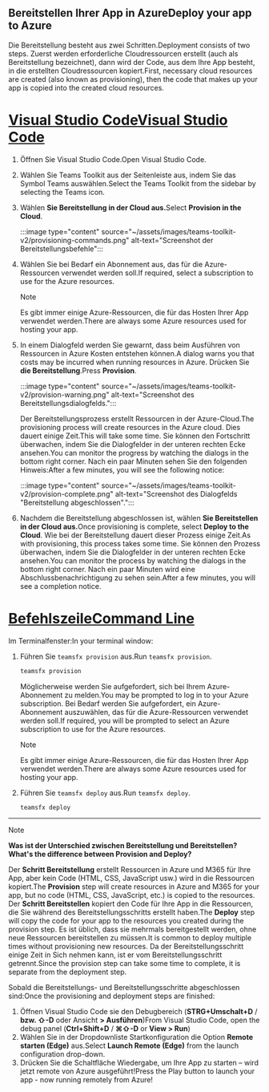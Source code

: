 ## <a name="deploy-your-app-to-azure"></a><span data-ttu-id="aff48-101">Bereitstellen Ihrer App in Azure</span><span class="sxs-lookup"><span data-stu-id="aff48-101">Deploy your app to Azure</span></span>

<span data-ttu-id="aff48-102">Die Bereitstellung besteht aus zwei Schritten.</span><span class="sxs-lookup"><span data-stu-id="aff48-102">Deployment consists of two steps.</span></span>  <span data-ttu-id="aff48-103">Zuerst werden erforderliche Cloudressourcen erstellt (auch als Bereitstellung bezeichnet), dann wird der Code, aus dem Ihre App besteht, in die erstellten Cloudressourcen kopiert.</span><span class="sxs-lookup"><span data-stu-id="aff48-103">First, necessary cloud resources are created (also known as provisioning), then the code that makes up your app is copied into the created cloud resources.</span></span>

# <a name="visual-studio-code"></a>[<span data-ttu-id="aff48-104">Visual Studio Code</span><span class="sxs-lookup"><span data-stu-id="aff48-104">Visual Studio Code</span></span>](#tab/vscode)

1. <span data-ttu-id="aff48-105">Öffnen Sie Visual Studio Code.</span><span class="sxs-lookup"><span data-stu-id="aff48-105">Open Visual Studio Code.</span></span>
1. <span data-ttu-id="aff48-106">Wählen Sie Teams Toolkit aus der Seitenleiste aus, indem Sie das Symbol Teams auswählen.</span><span class="sxs-lookup"><span data-stu-id="aff48-106">Select the Teams Toolkit from the sidebar by selecting the Teams icon.</span></span>
1. <span data-ttu-id="aff48-107">Wählen **Sie Bereitstellung in der Cloud aus.**</span><span class="sxs-lookup"><span data-stu-id="aff48-107">Select **Provision in the Cloud**.</span></span>

   :::image type="content" source="~/assets/images/teams-toolkit-v2/provisioning-commands.png" alt-text="Screenshot der Bereitstellungsbefehle":::

1. <span data-ttu-id="aff48-109">Wählen Sie bei Bedarf ein Abonnement aus, das für die Azure-Ressourcen verwendet werden soll.</span><span class="sxs-lookup"><span data-stu-id="aff48-109">If required, select a subscription to use for the Azure resources.</span></span>

   > [!NOTE]
   > <span data-ttu-id="aff48-110">Es gibt immer einige Azure-Ressourcen, die für das Hosten Ihrer App verwendet werden.</span><span class="sxs-lookup"><span data-stu-id="aff48-110">There are always some Azure resources used for hosting your app.</span></span>

1. <span data-ttu-id="aff48-111">In einem Dialogfeld werden Sie gewarnt, dass beim Ausführen von Ressourcen in Azure Kosten entstehen können.</span><span class="sxs-lookup"><span data-stu-id="aff48-111">A dialog warns you that costs may be incurred when running resources in Azure.</span></span>  <span data-ttu-id="aff48-112">Drücken Sie **die Bereitstellung**.</span><span class="sxs-lookup"><span data-stu-id="aff48-112">Press **Provision**.</span></span>

   :::image type="content" source="~/assets/images/teams-toolkit-v2/provision-warning.png" alt-text="Screenshot des Bereitstellungsdialogfelds.":::

   <span data-ttu-id="aff48-114">Der Bereitstellungsprozess erstellt Ressourcen in der Azure-Cloud.</span><span class="sxs-lookup"><span data-stu-id="aff48-114">The provisioning process will create resources in the Azure cloud.</span></span>  <span data-ttu-id="aff48-115">Dies dauert einige Zeit.</span><span class="sxs-lookup"><span data-stu-id="aff48-115">This will take some time.</span></span>  <span data-ttu-id="aff48-116">Sie können den Fortschritt überwachen, indem Sie die Dialogfelder in der unteren rechten Ecke ansehen.</span><span class="sxs-lookup"><span data-stu-id="aff48-116">You can monitor the progress by watching the dialogs in the bottom right corner.</span></span>  <span data-ttu-id="aff48-117">Nach ein paar Minuten sehen Sie den folgenden Hinweis:</span><span class="sxs-lookup"><span data-stu-id="aff48-117">After a few minutes, you will see the following notice:</span></span>

   :::image type="content" source="~/assets/images/teams-toolkit-v2/provision-complete.png" alt-text="Screenshot des Dialogfelds &quot;Bereitstellung abgeschlossen&quot;.":::

1. <span data-ttu-id="aff48-119">Nachdem die Bereitstellung abgeschlossen ist, wählen **Sie Bereitstellen in der Cloud aus.**</span><span class="sxs-lookup"><span data-stu-id="aff48-119">Once provisioning is complete, select **Deploy to the Cloud**.</span></span>  <span data-ttu-id="aff48-120">Wie bei der Bereitstellung dauert dieser Prozess einige Zeit.</span><span class="sxs-lookup"><span data-stu-id="aff48-120">As with provisioning, this process takes some time.</span></span>  <span data-ttu-id="aff48-121">Sie können den Prozess überwachen, indem Sie die Dialogfelder in der unteren rechten Ecke ansehen.</span><span class="sxs-lookup"><span data-stu-id="aff48-121">You can monitor the process by watching the dialogs in the bottom right corner.</span></span> <span data-ttu-id="aff48-122">Nach ein paar Minuten wird eine Abschlussbenachrichtigung zu sehen sein.</span><span class="sxs-lookup"><span data-stu-id="aff48-122">After a few minutes, you will see a completion notice.</span></span>

# <a name="command-line"></a>[<span data-ttu-id="aff48-123">Befehlszeile</span><span class="sxs-lookup"><span data-stu-id="aff48-123">Command Line</span></span>](#tab/cli)

<span data-ttu-id="aff48-124">Im Terminalfenster:</span><span class="sxs-lookup"><span data-stu-id="aff48-124">In your terminal window:</span></span>

1. <span data-ttu-id="aff48-125">Führen Sie `teamsfx provision` aus.</span><span class="sxs-lookup"><span data-stu-id="aff48-125">Run `teamsfx provision`.</span></span>

   ``` bash
   teamsfx provision
   ```

   <span data-ttu-id="aff48-126">Möglicherweise werden Sie aufgefordert, sich bei Ihrem Azure-Abonnement zu melden.</span><span class="sxs-lookup"><span data-stu-id="aff48-126">You may be prompted to log in to your Azure subscription.</span></span>  <span data-ttu-id="aff48-127">Bei Bedarf werden Sie aufgefordert, ein Azure-Abonnement auszuwählen, das für die Azure-Ressourcen verwendet werden soll.</span><span class="sxs-lookup"><span data-stu-id="aff48-127">If required, you will be prompted to select an Azure subscription to use for the Azure resources.</span></span>

   > [!NOTE]
   > <span data-ttu-id="aff48-128">Es gibt immer einige Azure-Ressourcen, die für das Hosten Ihrer App verwendet werden.</span><span class="sxs-lookup"><span data-stu-id="aff48-128">There are always some Azure resources used for hosting your app.</span></span>

1. <span data-ttu-id="aff48-129">Führen Sie `teamsfx deploy` aus.</span><span class="sxs-lookup"><span data-stu-id="aff48-129">Run `teamsfx deploy`.</span></span>

   ``` bash
   teamsfx deploy
   ```

---

> [!NOTE]
> <span data-ttu-id="aff48-130">**Was ist der Unterschied zwischen Bereitstellung und Bereitstellen?**</span><span class="sxs-lookup"><span data-stu-id="aff48-130">**What's the difference between Provision and Deploy?**</span></span>
>
> <span data-ttu-id="aff48-131">Der **Schritt Bereitstellung** erstellt Ressourcen in Azure und M365 für Ihre App, aber kein Code (HTML, CSS, JavaScript usw.) wird in die Ressourcen kopiert.</span><span class="sxs-lookup"><span data-stu-id="aff48-131">The **Provision** step will create resources in Azure and M365 for your app, but no code (HTML, CSS, JavaScript, etc.) is copied to the resources.</span></span>  <span data-ttu-id="aff48-132">Der **Schritt Bereitstellen** kopiert den Code für Ihre App in die Ressourcen, die Sie während des Bereitstellungsschritts erstellt haben.</span><span class="sxs-lookup"><span data-stu-id="aff48-132">The **Deploy** step will copy the code for your app to the resources you created during the provision step.</span></span>  <span data-ttu-id="aff48-133">Es ist üblich, dass sie mehrmals bereitgestellt werden, ohne neue Ressourcen bereitstellen zu müssen.</span><span class="sxs-lookup"><span data-stu-id="aff48-133">It is common to deploy multiple times without provisioning new resources.</span></span> <span data-ttu-id="aff48-134">Da der Bereitstellungsschritt einige Zeit in Sich nehmen kann, ist er vom Bereitstellungsschritt getrennt.</span><span class="sxs-lookup"><span data-stu-id="aff48-134">Since the provision step can take some time to complete, it is separate from the deployment step.</span></span>

<span data-ttu-id="aff48-135">Sobald die Bereitstellungs- und Bereitstellungsschritte abgeschlossen sind:</span><span class="sxs-lookup"><span data-stu-id="aff48-135">Once the provisioning and deployment steps are finished:</span></span>

1. <span data-ttu-id="aff48-136">Öffnen Visual Studio Code sie den Debugbereich (**STRG+Umschalt+D**  /  **bzw. ⇧-D** oder Ansicht **> Ausführen**)</span><span class="sxs-lookup"><span data-stu-id="aff48-136">From Visual Studio Code, open the debug panel (**Ctrl+Shift+D** / **⌘⇧-D** or **View > Run**)</span></span>
1. <span data-ttu-id="aff48-137">Wählen Sie in der Dropdownliste Startkonfiguration die Option **Remote starten (Edge)** aus.</span><span class="sxs-lookup"><span data-stu-id="aff48-137">Select **Launch Remote (Edge)** from the launch configuration drop-down.</span></span>
1. <span data-ttu-id="aff48-138">Drücken Sie die Schaltfläche Wiedergabe, um Ihre App zu starten – wird jetzt remote von Azure ausgeführt!</span><span class="sxs-lookup"><span data-stu-id="aff48-138">Press the Play button to launch your app - now running remotely from Azure!</span></span>
